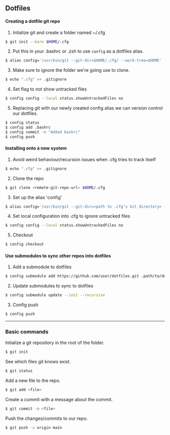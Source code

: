 ## Dotfiles
#### Creating a dotfile git repo  
  1. Intialize git and create a folder named ~/.cfg
  ```bash
  $ git init --bare $HOME/.cfg
  ```
  2. Put this in your .bashrc or .zsh to use `config` as a dotfiles alias.  
  ```bash
  $ alias config='/usr/bin/git --git-dir=$HOME/.cfg/ --work-tree=$HOME'
  ```
  
  3. Make sure to ignore the folder we're going use to clone.  
  ```bash
  $ echo ".cfg" >> .gitignore
  ```
  4. Set flag to not show untracked files  
  ```bash
  $ config config --local status.showUntrackedFiles no
  ```
  5. Replacing git with our newly created config alias we can version control our
    dotfiles.
  ```bash
  $ config status
  $ config add .bashrc
  $ config commit -m "Added bashrc"
  $ config push
  ```
#### Installing onto a new system  
  1. Avoid weird behaviour/recursion issues when .cfg tries to track itself  
  ```bash
  $ echo ".cfg" >> .gitignore
  ```
  2. Clone the repo
  ```bash
  $ git clone <remote-git-repo-url> $HOME/.cfg
  ```
  3. Set up the alias 'config'  
  ```bash
  $ alias config='/usr/bin/git --git-dir=<path to .cfg’s Git directory> --work-tree=$HOME'
  ```
  4. Set local configuration into .cfg to ignore untracked files  
  ```bash
  $ config config --local status.showUntrackedFiles no
  ```
  5. Checkout  
  ```bash
  $ config checkout
  ```
#### Use submodules to sync other repos into dotfiles  
  1. Add a submodule to dotfiles  
  ```bash
  $ config submodule add https://github.com/user/dotfiles.git .path/to/dotfiles  
  ```
  2. Update submodules to sync to dotfiles  
  ```bash
  $ config submodule update --init --recursive  
  ```
  3. Config push  
  ```bash  
  $ config push  
  ```
- - -

### Basic commands
Intialize a git repository in the root of the folder.
```bash
$ git init
```
See which files git knows exist.
```bash
$ git status
```
Add a new file to the repo.
```bash
$ git add <file>
```
Create a commit with a message about the commit.
```bash
$ git commit -m <file>
```
Push the changes/commits to our repo.
```bash
$ git push -u origin main
```
